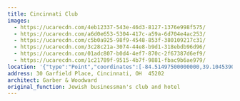 ```yaml
---
title: Cincinnati Club
images:
  - https://ucarecdn.com/4eb12337-543e-46d3-8127-1376e998f575/
  - https://ucarecdn.com/a6d0e653-5304-417c-a59a-6d704e4ac253/
  - https://ucarecdn.com/c5b0a925-98f9-4548-853f-380109217c31/
  - https://ucarecdn.com/3c28c21a-3074-44e8-b9d1-318ebdb96d96/
  - https://ucarecdn.com/01adc807-b0d4-4ef7-870c-2f67387d6ef9/
  - https://ucarecdn.com/1c21789f-9515-4b7f-9881-fbac9b6ae979/
location: '{"type":"Point","coordinates":[-84.51497500000000,39.10453900000000]}'
address: 30 Garfield Place, Cincinnati, OH  45202
architect: Garber & Woodward
original_function: Jewish businessman's club and hotel
---
```

